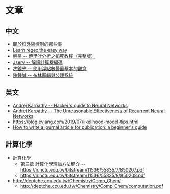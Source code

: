 # 文章

## 中文

* [關於紅外線控制的那些事](https://medium.com/@tih/%E9%97%9C%E6%96%BC%E7%B4%85%E5%A4%96%E7%B7%9A%E6%8E%A7%E5%88%B6%E7%9A%84%E9%82%A3%E4%BA%9B%E4%BA%8B-7e9848eb5b7e)
* [Learn regex the easy way](https://github.com/ziishaned/learn-regex/blob/master/translations/README-cn.md)
* [韩昊 -- 傅里叶分析之掐死教程（完整版）](https://zhuanlan.zhihu.com/p/19763358)
* [Jserv -- 解讀計算機編碼](https://hackmd.io/@sysprog/rylUqXLsm?type=view)
* [冼鏡光 -- 使用浮點數最最基本的觀念](http://blog.dcview.com/article.php?a=VmhQNVY%2BCzo%3D)
* [陳鍾誠 -- 布林邏輯與公理系統](https://gitlab.com/ccckmit/course/wikis/%E8%AA%B2%E7%A8%8B/%E4%BA%BA%E5%B7%A5%E6%99%BA%E6%85%A7/06-%E9%82%8F%E8%BC%AF%E6%8E%A8%E8%AB%96/A-%E9%82%8F%E8%BC%AF%E6%8E%A8%E8%AB%96%E7%B0%A1%E4%BB%8B)

## 英文

* [Andrej Karpathy -- Hacker's guide to Neural Networks](http://karpathy.github.io/neuralnets/)
* [Andrej Karpathy -- The Unreasonable Effectiveness of Recurrent Neural Networks](http://karpathy.github.io/2015/05/21/rnn-effectiveness/)
* https://blog.evjang.com/2019/07/likelihood-model-tips.html
* [How to write a journal article for publication: a beginner's guide](https://www.facebook.com/WriteThatPhD/photos/a.1585651561722420/2276392342648335/?type=3&hc_ref=ARR-3SpRvssDTqqXA-N2ZbZ6LLGaYp_YKzAmcg6JcPs7tSi-dfQ5zmbhJ5srWvk5H_A)

## 計算化學

* 計算化學
    * 第三章 計算化學理論方法簡介 -- https://ir.nctu.edu.tw/bitstream/11536/55835/7/850207.pdf
    * https://ir.nctu.edu.tw/bitstream/11536/55835/8/850208.pdf
* http://deptche.ccu.edu.tw/Chemistry/Comp_Chem/
    * http://deptche.ccu.edu.tw/Chemistry/Comp_Chem/computation.pdf

